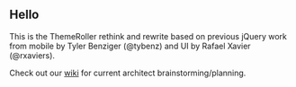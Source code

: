 ## Hello

This is the ThemeRoller rethink and rewrite based on previous jQuery work from mobile by Tyler Benziger (@tybenz) and UI by Rafael Xavier (@rxaviers).

Check out our [wiki](https://github.com/ThemeRoller/theme-roller/wiki) for current architect brainstorming/planning.
